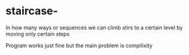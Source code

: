# staircase-
In how many ways or sequences we can climb stirs to a certain level by moving only certain steps

Program works just fine but the main problem is compilixity 
